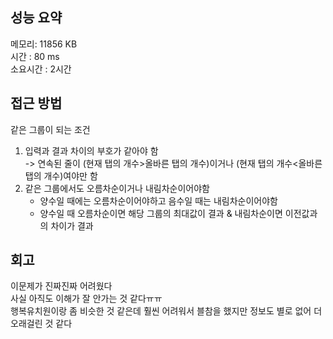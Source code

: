 
## 성능 요약
메모리: 11856 KB  
시간 : 80 ms  
소요시간 : 2시간  


## 접근 방법
같은 그룹이 되는 조건
1. 입력과 결과 차이의 부호가 같아야 함  
	-> 연속된 줄이 (현재 탭의 개수>올바른 탭의 개수)이거나 (현재 탭의 개수<올바른 탭의 개수)여야만 함  
2. 같은 그룹에서도 오름차순이거나 내림차순이어야함  
	- 양수일 때에는 오름차순이어야하고 음수일 때는 내림차순이어야함  
	- 양수일 때 오름차순이면 해당 그룹의 최대값이 결과 & 내림차순이면 이전값과의 차이가 결과  


## 회고
이문제가 진짜진짜 어려웠다  
사실 아직도 이해가 잘 안가는 것 같다ㅠㅠ  
행복유치원이랑 좀 비슷한 것 같은데 훨씬 어려워서 블참을 했지만 정보도 별로 없어 더 오래걸린 것 같다  

